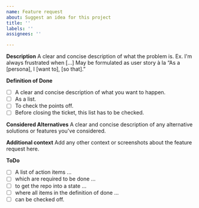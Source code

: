 ```yaml
---
name: Feature request
about: Suggest an idea for this project
title: ''
labels: ''
assignees: ''

---
```


**Description**
A clear and concise description of what the problem is. Ex. I'm always frustrated when [...]
May be formulated as user story à la “As a [persona], I [want to], [so that].”

**Definition of Done**
- [ ] A clear and concise description of what you want to happen.
- [ ] As a list.
- [ ] To check the points off.
- [ ] Before closing the ticket, this list has to be checked.

**Considered Alternatives**
A clear and concise description of any alternative solutions or features you've considered.

**Additional context**
Add any other context or screenshots about the feature request here.

**ToDo**
- [ ] A list of action items ...
- [ ] which are required to be done ...
- [ ] to get the repo into a state ...
- [ ] where all items in the definition of done ...
- [ ] can be checked off.
